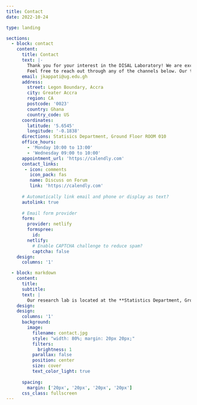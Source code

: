 ```yaml
---
title: Contact
date: 2022-10-24

type: landing

sections:
  - block: contact
    content:
      title: Contact
      text: |-
        Thank you for your interest in the DISAL Laboratory! We are excited to connect with you. Whether you are looking to collaborate on groundbreaking research, have questions about our work in machine learning, speech processing, and assistive technologies, or want to explore opportunities to engage with our team, we’re here to help.
        Feel free to reach out through any of the channels below. Our team is committed to responding promptly and ensuring you have all the information you need.
      email: jkappati@ug.edu.gh
      address:
        street: Legon Boundary, Accra
        city: Greater Accra
        region: CA
        postcode: '0023'
        country: Ghana
        country_code: US
      coordinates:
        latitude: '5.6545'
        longitude: '-0.1838'
      directions: Statisics Department, Ground Floor ROOM 010
      office_hours:
        - 'Monday 10:00 to 13:00'
        - 'Wednesday 09:00 to 10:00'
      appointment_url: 'https://calendly.com'
      contact_links:
       - icon: comments
         icon_pack: fas
         name: Discuss on Forum
         link: 'https://calendly.com'
    
      # Automatically link email and phone or display as text?
      autolink: true
    
      # Email form provider
      form:
        provider: netlify
        formspree:
          id:
        netlify:
          # Enable CAPTCHA challenge to reduce spam?
          captcha: false
    design:
      columns: '1'

  - block: markdown
    content:
      title: 
      subtitle: 
      text: |
        Our research lab is located at the **Statistics Department, Ground Floor, Room 010** at the University of Ghana, Legon.  
    design:
    design:
      columns: '1'
      background:
        image: 
          filename: contact.jpg
          style: "width: 80%; margin: 20px 20px;"
          filters:
            brightness: 1
          parallax: false
          position: center
          size: cover
          text_color_light: true
      
      spacing:
        margin: ['20px', '20px', '20px', '20px']
      css_class: fullscreen
---
```

